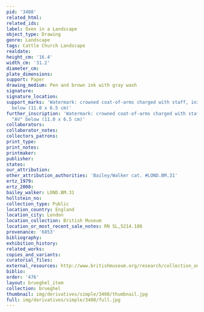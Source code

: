 ```yaml
---
pid: '3408'
related_html: 
related_ids: 
label: Oxen in a Landscape
object_type: Drawing
genre: Landscape
tags: Cattle Church Landscape
realdate: 
height_cm: '16.4'
width_cm: '31.2'
diameter_cm: 
plate_dimensions: 
support: Paper
drawing_medium: Pen and brown ink with gray wash
signature: 
signature_location: 
support_marks: 'Watermark: crowned coat-of-arms charged with staff, initials "AV"
  below (11.0 x 6.5 cm)'
further_inscription: 'Watermark: crowned coat-of-arms charged with staff, initials
  "AV" below (11.0 x 6.5 cm)'
collaborators: 
collaborator_notes: 
collectors_patrons: 
print_type: 
print_notes: 
printmaker: 
publisher: 
states: 
our_attribution: 
other_attribution_authorities: 'Bailey/Walker cat. #LOND.BM.31'
ertz_1979: 
ertz_2008: 
bailey_walker: LOND.BM.31
hollstein_no: 
collection_type: Public
location_country: England
location_city: London
location_collection: British Museum
location_or_most_recent_sale_notes: RN SL,5214.188
provenance: '6853'
bibliography: 
exhibition_history: 
related_works: 
copies_and_variants: 
curatorial_files: 
external_resources: http://www.britishmuseum.org/research/collection_online/collection_object_details.aspx?objectId=710341&partId=1&searchText=SL%2C5214.188&page=1
biblio: 
order: '476'
layout: brueghel_item
collection: brueghel
thumbnail: img/derivatives/simple/3408/thumbnail.jpg
full: img/derivatives/simple/3408/full.jpg
---
```

